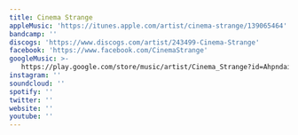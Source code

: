 ```yaml
---
title: Cinema Strange
appleMusic: 'https://itunes.apple.com/artist/cinema-strange/139065464'
bandcamp: ''
discogs: 'https://www.discogs.com/artist/243499-Cinema-Strange'
facebook: 'https://www.facebook.com/CinemaStrange'
googleMusic: >-
   https://play.google.com/store/music/artist/Cinema_Strange?id=Ahpndaiq6ycfm6ylds26iffvc7m
instagram: ''
soundcloud: ''
spotify: ''
twitter: ''
website: ''
youtube: ''
---
```

